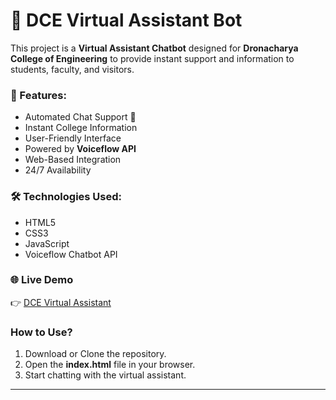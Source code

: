 # 🎯 DCE Virtual Assistant Bot

This project is a **Virtual Assistant Chatbot** designed for **Dronacharya College of Engineering** to provide instant support and information to students, faculty, and visitors.

### 🔑 Features:
- Automated Chat Support 🤖
- Instant College Information
- User-Friendly Interface
- Powered by **Voiceflow API**
- Web-Based Integration
- 24/7 Availability

### 🛠️ Technologies Used:
- HTML5
- CSS3
- JavaScript
- Voiceflow Chatbot API

### 🌐 Live Demo
👉 [DCE Virtual Assistant]()

### How to Use?
1. Download or Clone the repository.
2. Open the **index.html** file in your browser.
3. Start chatting with the virtual assistant.

---
